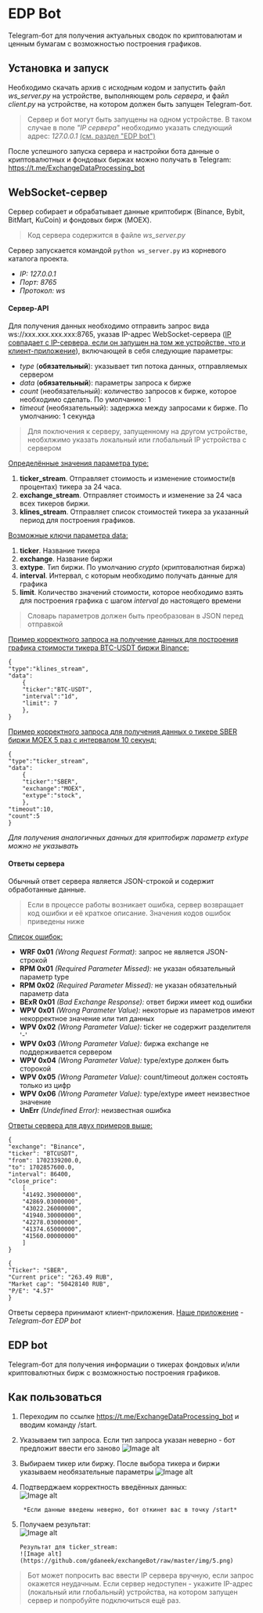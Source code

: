 
# EDP Bot #
Telegram-бот для получения актуальных сводок по криптовалютам и ценным бумагам с возможностью построения графиков. <br>

## Установка и запуск ##

Необходимо скачать архив с исходным кодом и запустить файл *ws_server.py* на устройстве, выполняющем роль *сервера*, и файл *client.py* на устройстве, на котором должен быть запущен Telegram-бот. 

> Сервер и бот могут быть запущены на одном устройстве. В таком случае в поле *"IP сервера"* необходимо указать следующий адрес: *127.0.0.1* <u>(см. раздел "EDP bot")</u>

После успешного запуска сервера и настройки бота данные о криптовалютных и фондовых биржах можно получать в Telegram: https://t.me/ExchangeDataProcessing_bot

## WebSocket-сервер ##

Сервер собирает и обрабатывает данные криптобирж (Binance, Bybit, BitMart, KuCoin)  и фондовых бирж (MOEX). 

> Код сервера содержится в файле *ws_server.py*

Сервер запускается командой `python ws_server.py` из корневого каталога проекта.

+ *IP: 127.0.0.1*
+ *Порт: 8765*
+ *Протокол: ws*

#### Сервер-API ####

Для получения данных необходимо отправить запрос вида ws://xxx.xxx.xxx.xxx:8765, указав IP-адрес WebSocket-сервера (<u>IP совпадает с IP-сервера, если он запущен на том же устройстве, что и клиент-приложение</u>), включающей в себя следующие параметры:

+ *type* (**обязательный**): указывает тип потока данных, отправляемых сервером 
+ *data* (**обязательный**): параметры запроса к бирже
+ *count* (необязательный): количество запросов к бирже, которое необходимо сделать. По умолчанию: 1
+ *timeout* (необязательный): задержка между запросами к бирже. По умолчанию: 1 секунда

> Для поключения к серверу, запущенному на другом устройстве, необхлжимо указать локальный или глобальный IP устройства с сервером

<u>Определённые значения параметра type:</u>
1. **ticker_stream**. Отправляет стоимость и изменение стоимости(в процентах) тикера за 24 часа.
2. **exchange_stream**. Отправляет стоимость и изменение за 24 часа всех тикеров биржи.
3. **klines_stream**. Отправляет список стоимостей тикера за указанный период для построения графиков. 

<u>Возможные ключи параметра data:</u>
1. **ticker**. Название тикера 
2. **exchange**. Название биржи
3. **extype**. Тип биржи. По умолчанию *crypto* (криптовалютная биржа)
4. **interval**. Интервал, с которым необходимо получать данные для графика
5. **limit**. Количество значений стоимости, которое необходимо взять для построения графика с шагом *interval* до настоящего времени

> Словарь параметров должен быть преобразован в JSON перед отправкой

<u>Пример корректного запроса на получение данных для построения графика стоимости тикера BTC-USDT биржи Binance:</u>

```
{
"type":"klines_stream",
"data":
    {
	"ticker":"BTC-USDT",
	"interval":"1d",
	"limit": 7
    },
}
```

<u>Пример корректного запроса для получения данных о тикере SBER биржи MOEX 5 раз с интервалом 10 секунд:</u>

```
{
"type":"ticker_stream",
"data":
    {
	"ticker":"SBER",
	"exchange":"MOEX",
	"extype":"stock",
    },
"timeout":10,
"count":5
}
```

*Для получения аналогичных данных для криптобирж параметр extype можно не указывать*

#### Ответы сервера ####

Обычный ответ сервера является JSON-строкой и содержит обработанные данные. 

> Если в процессе работы возникает ошибка, сервер возвращает код ошибки и её краткое описание. Значения кодов ошибок приведены ниже

<u>Список ошибок:</u>

+ **WRF 0x01** *(Wrong Request Format)*: запрос не является JSON-строкой
+ **RPM 0x01** *(Required Parameter Missed):* не указан обязательный параметр type
+ **RPM 0x02** *(Required Parameter Missed):* не указан обязательный параметр data
+ **BExR 0x01** *(Bad Exchange Response):* ответ биржи имеет код ошибки
+ **WPV 0x01** *(Wrong Parameter Value):* некоторые из параметров имеют некорректное значение или тип данных
+ **WPV 0x02** *(Wrong Parameter Value):* ticker не содержит разделителя '-'
+ **WPV 0x03** *(Wrong Parameter Value):* биржа exchange не поддерживается сервером
+ **WPV 0x04** *(Wrong Parameter Value):* type/extype должен быть сторокой
+ **WPV 0x05** *(Wrong Parameter Value):* count/timeout должен состоять только из цифр
+ **WPV 0x06** *(Wrong Parameter Value):* type/extype имеет неизвестное значение
+ **UnErr** *(Undefined Error):* неизвестная ошибка

<u>Ответы сервера для двух примеров выше:</u>

```
{
"exchange": "Binance", 
"ticker": "BTCUSDT", 
"from": 1702339200.0, 
"to": 1702857600.0, 
"interval": 86400, 
"close_price": 
	[
	"41492.39000000", 
	"42869.03000000", 
	"43022.26000000", 
	"41940.30000000", 
	"42278.03000000", 
	"41374.65000000", 
	"41560.00000000"
	]
}
```


```
{
"Ticker": "SBER", 
"Current price": "263.49 RUB", 
"Market cap": "50428140 RUB", 
"P/E": "4.57"
}
```

Ответы сервера принимают клиент-приложения. 
<u>Наше приложение</u> - *Telegram-бот EDP bot* 
## EDP bot ##
Telegram-бот для получения информации о тикерах фондовых и/или криптовалютных бирж с возможностью построения графиков.

## Как пользоваться ##

1. Переходим по ссылке https://t.me/ExchangeDataProcessing_bot и вводим команду /start.
2. Указываем тип запроса. Если тип запроса указан неверно - бот предложит ввести его заново
		![Image alt](https://github.com/gdaneek/exchangeBot/raw/master/img/1.png)

3. Выбираем тикер или биржу. После выбора тикера и биржи указываем необязательные параметры 
		![Image alt](https://github.com/gdaneek/exchangeBot/raw/master/img/2.png)

4. Подтверджаем корректность введённых данных: <br>
		![Image alt](https://github.com/gdaneek/exchangeBot/raw/master/img/3.png)

		*Если данные введены неверно, бот откинет вас в точку /start*

5.  Получаем результат: <br>
		![Image alt](https://github.com/gdaneek/exchangeBot/raw/master/img/4.png)

		Результат для ticker_stream:
		![Image alt](https://github.com/gdaneek/exchangeBot/raw/master/img/5.png)

> Бот может попросить вас ввести IP сервера вручную, если запрос окажется неудачным. Если сервер недоступен - укажите IP-адрес (локальный или глобальный) устройства, на котором запущен сервер и попробуйте подключиться ещё раз.